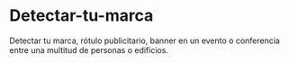 # Detectar-tu-marca
Detectar tu marca, rótulo publicitario, banner en un evento o conferencia entre una multitud de personas o edificios.
